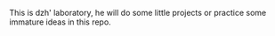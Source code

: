 This is dzh' laboratory, he will do some little projects or practice some immature ideas in this repo.


